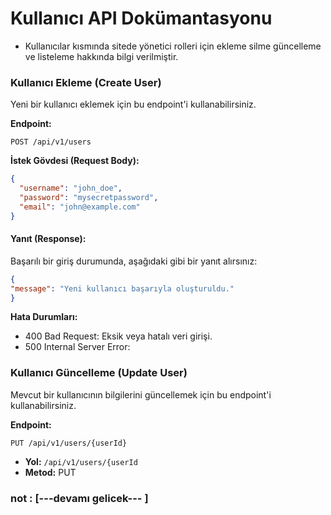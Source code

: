# Kullanıcı API Dokümantasyonu
- Kullanıcılar kısmında sitede yönetici rolleri için ekleme silme güncelleme ve listeleme hakkında bilgi verilmiştir.

 ### Kullanıcı Ekleme (Create User)

Yeni bir kullanıcı eklemek için bu endpoint'i kullanabilirsiniz.

**Endpoint:**

`POST /api/v1/users`

**İstek Gövdesi (Request Body):**

```json
{
  "username": "john_doe",
  "password": "mysecretpassword",
  "email": "john@example.com"
}
```
#### Yanıt (Response):
Başarılı bir giriş durumunda, aşağıdaki gibi bir yanıt alırsınız:

```json
{
"message": "Yeni kullanıcı başarıyla oluşturuldu."
}
```

**Hata Durumları:**

- 400 Bad Request: Eksik veya hatalı veri girişi.
- 500 Internal Server Error: 

 ### Kullanıcı Güncelleme (Update User)
Mevcut bir kullanıcının bilgilerini güncellemek için bu endpoint'i kullanabilirsiniz.

**Endpoint:**

`PUT /api/v1/users/{userId}`

- **Yol:** `/api/v1/users/{userId`
- **Metod:** PUT

### not : [---devamı gelicek--- ]